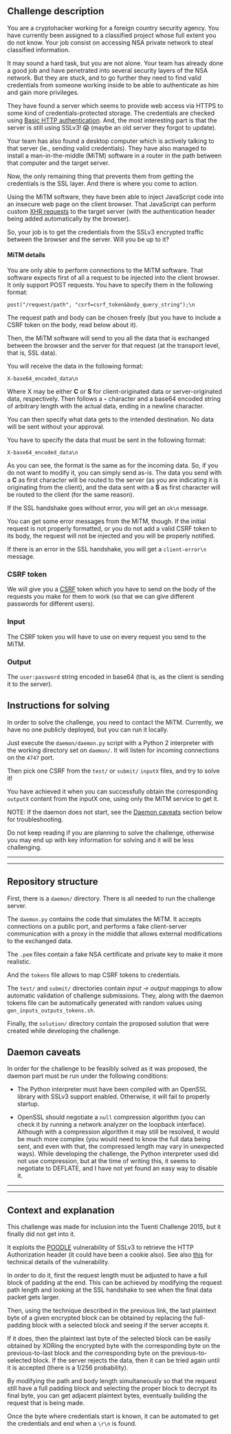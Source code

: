 ## Challenge description

You are a cryptohacker working for a foreign country security agency. You have currently been assigned to a classified project whose full extent you do not know. Your job consist on accessing NSA private network to steal classified information.

It may sound a hard task, but you are not alone. Your team has already done a good job and have penetrated into several security layers of the NSA network. But they are stuck, and to go further they need to find valid credentials from someone working inside to be able to authenticate as him and gain more privileges.

They have found a server which seems to provide web access via HTTPS to some kind of credentials-protected storage. The credentials are checked using [Basic HTTP authentication](https://en.wikipedia.org/wiki/Basic_access_authentication). And, the most interesting part is that the server is still using SSLv3! :scream: (maybe an old server they forgot to update).

Your team has also found a desktop computer which is actively talking to that server (ie., sending valid credentials). They have also managed to install a man-in-the-middle (MiTM) software in a router in the path between that computer and the target server.

Now, the only remaining thing that prevents them from getting the credentials is the SSL layer. And there is where you come to action.

Using the MiTM software, they have been able to inject JavaScript code into an insecure web page on the client browser. That JavaScript can perform custom [XHR requests](https://en.wikipedia.org/wiki/XMLHttpRequest) to the target server (with the authentication header being added automatically by the browser).

So, your job is to get the credentials from the SSLv3 encrypted traffic between the browser and the server. Will you be up to it?


#### MiTM details

You are only able to perform connections to the MiTM software. That software expects first of all a request to be injected into the client browser. It only support POST requests. You have to specify them in the following format:

    post("/request/path", "csrf=csrf_token&body_query_string");\n

The request path and body can be chosen freely (but you have to include a CSRF token on the body, read below about it).

Then, the MiTM software will send to you all the data that is exchanged between the browser and the server for that request (at the transport level, that is, SSL data).

You will receive the data in the following format:

    X-base64_encoded_data\n

Where X may be either __C__ or __S__ for client-originated data or server-originated data, respectively. Then follows a __-__ character and a base64 encoded string of arbitrary length with the actual data, ending in a newline character.

You can then specify what data gets to the intended destination. No data will be sent without your approval.

You have to specify the data that must be sent in the following format:

    X-base64_encoded_data\n

As you can see, the format is the same as for the incoming data. So, if you do not want to modify it, you can simply send as-is. The data you send with a __C__ as first character will be routed to the server (as you are indicating it is originating from the client), and the data sent with a __S__ as first character will be routed to the client (for the same reason).

If the SSL handshake goes without error, you will get an `ok\n` message.

You can get some error messages from the MiTM, though. If the initial request is not properly formatted, or you do not add a valid CSRF token to its body, the request will not be injected and you will be properly notified.

If there is an error in the SSL handshake, you will get a `client-error\n` message.


### CSRF token

We will give you a [CSRF](https://en.wikipedia.org/wiki/Cross-site_request_forgery) token which you have to send on the body of the requests you make for them to work (so that we can give different passwords for different users).


### Input

The CSRF token you will have to use on every request you send to the MiTM.


### Output

The `user:password` string encoded in base64 (that is, as the client is sending it to the server).


## Instructions for solving

In order to solve the challenge, you need to contact the MiTM. Currently, we have no one publicly deployed, but you can run it locally.

Just execute the `daemon/daemon.py` script with a Python 2 interpreter with the working directory set on `daemon/`. It will listen for incoming connections on the `4747` port.

Then pick one CSRF from the `test/` or `submit/` `inputX` files, and try to solve it!

You have achieved it when you can successfully obtain the corresponding `outputX` content from the inputX one, using only the MiTM service to get it.

NOTE: If the daemon does not start, see the [Daemon caveats](#daemon-caveats) section below for troubleshooting.

Do not keep reading if you are planning to solve the challenge, otherwise you may end up with key information for solving and it will be less challenging.


---
---


## Repository structure

First, there is a `daemon/` directory. There is all needed to run the challenge server.

The `daemon.py` contains the code that simulates the MiTM. It accepts connections on a public port, and performs a fake client-server communication with a proxy in the middle that allows external modifications to the exchanged data.

The `.pem` files contain a fake NSA certificate and private key to make it more realistic.

And the `tokens` file allows to map CSRF tokens to credentials.

The `test/` and `submit/` directories contain _input -> output_ mappings to allow automatic validation of challenge submissions. They, along with the daemon tokens file can be automatically generated with random values using `gen_inputs_outputs_tokens.sh`.

Finally, the `solution/` directory contain the proposed solution that were created while developing the challenge.


## Daemon caveats

In order for the challenge to be feasibly solved as it was proposed, the daemon part must be run under the following conditions:

 - The Python interpreter must have been compiled with an OpenSSL library with SSLv3 support enabled. Otherwise, it will fail to properly startup.

 - OpenSSL should negotiate a `null` compression algorithm (you can check it by running a network analyzer on the loopback interface). Although with a compression algorithm it may still be resolved, it would be much more complex (you would need to know the full data being sent, and even with that, the compressed length may vary in unexpected ways). While developing the challenge, the Python interpreter used did not use compression, but at the time of writing this, it seems to negotiate to DEFLATE, and I have not yet found an easy way to disable it.


---
---


## Context and explanation

This challenge was made for inclusion into the Tuenti Challenge 2015, but it finally did not get into it.

It exploits the [POODLE](https://en.wikipedia.org/wiki/POODLE) vulnerability of SSLv3 to retrieve the HTTP Authorization header (it could have been a cookie also). See also [this](https://www.openssl.org/~bodo/ssl-poodle.pdf) for technical details of the vulnerability.

In order to do it, first the request length must be adjusted to have a full block of padding at the end. This can be achieved by modifying the request path length and looking at the SSL handshake to see when the final data packet gets larger.

Then, using the technique described in the previous link, the last plaintext byte of a given encrypted block can be obtained by replacing the full-padding block with a selected block and seeing if the server accepts it.

If it does, then the plaintext last byte of the selected block can be easily obtained by XORing the encrypted byte with the corresponding byte on the previous-to-last block and the corresponding byte on the previous-to-selected block. If the server rejects the data, then it can be tried again until it is accepted (there is a 1/256 probability).

By modifying the path and body length simultaneously so that the request still have a full padding block and selecting the proper block to decrypt its final byte, you can get adjacent plaintext bytes, eventually building the request that is being made.

Once the byte where credentials start is known, it can be automated to get the credentials and end when a `\r\n` is found. 
